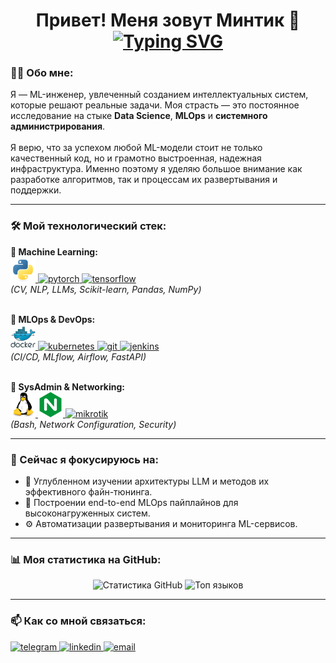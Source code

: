 <!-- Приветственный заголовок с гифкой/эмодзи -->
<h1 align="center">
  Привет! Меня зовут Минтик 👋
  <a href="https://git.io/typing-svg"><img src="https://readme-typing-svg.herokuapp.com?font=Fira+Code&size=30&pause=1000&color=2CA5E0&center=true&vCenter=true&width=435&lines=Я+ML-инженер;...создаю+умные+системы;...люблю+новые+технологии+🤖" alt="Typing SVG" /></a>
</h1>

<!-- Секция "Обо мне" -->
<h3 align="left">👨‍💻 Обо мне:</h3>
<p align="left">
Я — ML-инженер, увлеченный созданием интеллектуальных систем, которые решают реальные задачи. Моя страсть — это постоянное исследование на стыке <b>Data Science</b>, <b>MLOps</b> и <b>системного администрирования</b>. 
<br><br>
Я верю, что за успехом любой ML-модели стоит не только качественный код, но и грамотно выстроенная, надежная инфраструктура. Именно поэтому я уделяю большое внимание как разработке алгоритмов, так и процессам их развертывания и поддержки.
</p>

---

<!-- Секция "Стек технологий" с иконками -->
<h3 align="left">🛠️ Мой технологический стек:</h3>
<p align="left">
  <!-- Блок Machine Learning -->
  <b>🔹 Machine Learning:</b>
  <br>
  <a href="https://www.python.org" target="_blank" rel="noreferrer"> <img src="https://raw.githubusercontent.com/devicons/devicon/master/icons/python/python-original.svg" alt="python" width="40" height="40"/> </a>
  <a href="https://pytorch.org/" target="_blank" rel="noreferrer"> <img src="https://www.vectorlogo.zone/logos/pytorch/pytorch-icon.svg" alt="pytorch" width="40" height="40"/> </a>
  <a href="https://www.tensorflow.org" target="_blank" rel="noreferrer"> <img src="https://www.vectorlogo.zone/logos/tensorflow/tensorflow-icon.svg" alt="tensorflow" width="40" height="40"/> </a>
  <br><i>(CV, NLP, LLMs, Scikit-learn, Pandas, NumPy)</i>
  <br><br>

  <!-- Блок MLOps & DevOps -->
  <b>🔹 MLOps & DevOps:</b>
  <br>
  <a href="https://www.docker.com/" target="_blank" rel="noreferrer"> <img src="https://raw.githubusercontent.com/devicons/devicon/master/icons/docker/docker-original-wordmark.svg" alt="docker" width="40" height="40"/> </a>
  <a href="https://kubernetes.io" target="_blank" rel="noreferrer"> <img src="https://www.vectorlogo.zone/logos/kubernetes/kubernetes-icon.svg" alt="kubernetes" width="40" height="40"/> </a>
  <a href="https://git-scm.com/" target="_blank" rel="noreferrer"> <img src="https://www.vectorlogo.zone/logos/git-scm/git-scm-icon.svg" alt="git" width="40" height="40"/> </a>
  <a href="https://www.jenkins.io" target="_blank" rel="noreferrer"> <img src="https://www.vectorlogo.zone/logos/jenkins/jenkins-icon.svg" alt="jenkins" width="40" height="40"/> </a>
  <br><i>(CI/CD, MLflow, Airflow, FastAPI)</i>
  <br><br>

  <!-- Блок SysAdmin & Networking -->
  <b>🔹 SysAdmin & Networking:</b>
  <br>
  <a href="https://www.linux.org/" target="_blank" rel="noreferrer"> <img src="https://raw.githubusercontent.com/devicons/devicon/master/icons/linux/linux-original.svg" alt="linux" width="40" height="40"/> </a>
  <a href="https://www.nginx.com" target="_blank" rel="noreferrer"> <img src="https://raw.githubusercontent.com/devicons/devicon/master/icons/nginx/nginx-original.svg" alt="nginx" width="40" height="40"/> </a>
  <a href="https://mikrotik.com/" target="_blank" rel="noreferrer"> <img src="https://img.icons8.com/color/48/000000/mikrotik.png" alt="mikrotik" width="40" height="40"/> </a>
  <br><i>(Bash, Network Configuration, Security)</i>
</p>

---

<!-- Секция "Чем я занимаюсь сейчас" -->
<h3 align="left">🎯 Сейчас я фокусируюсь на:</h3>
<ul>
  <li>🌱 Углубленном изучении архитектуры LLM и методов их эффективного файн-тюнинга.</li>
  <li>🚀 Построении end-to-end MLOps пайплайнов для высоконагруженных систем.</li>
  <li>⚙️ Автоматизации развертывания и мониторинга ML-сервисов.</li>
</ul>

---

<!-- Секция "GitHub статистика" -->
<h3 align="left">📊 Моя статистика на GitHub:</h3>
<p align="center">
  <!-- ❗️ ВАЖНО: Замените YOUR-USERNAME на ваш никнейм на GitHub -->
  <img src="https://github-readme-stats.vercel.app/api?username=Msakhibullin24&show_icons=true&theme=tokyonight&locale=ru" alt="Статистика GitHub" />
  <img src="https://github-readme-stats.vercel.app/api/top-langs/?username=Msakhibullin24&layout=compact&theme=tokyonight&locale=ru" alt="Топ языков" />
</p>

<!-- 💡 СОВЕТ: Не забудьте добавить репозитории с вашими лучшими проектами и закрепить их в профиле! -->

---

<!-- Секция "Как со мной связаться" -->
<h3 align="left">📫 Как со мной связаться:</h3>
<p align="left">
<a href="https://t.me/mintik24" target="_blank">
  <img src="https://img.shields.io/badge/Telegram-2CA5E0?style=for-the-badge&logo=telegram&logoColor=white" alt="telegram"/>
</a>
<a href="https://www.linkedin.com/in/your-profile-url" target="_blank">
  <img src="https://img.shields.io/badge/LinkedIn-0077B5?style=for-the-badge&logo=linkedin&logoColor=white" alt="linkedin"/>
</a>
<a href="mailto:msakhibullin24@gmail.com">
  <img src="https://img.shields.io/badge/Email-D14836?style=for-the-badge&logo=gmail&logoColor=white" alt="email"/>
</a>
</p>
